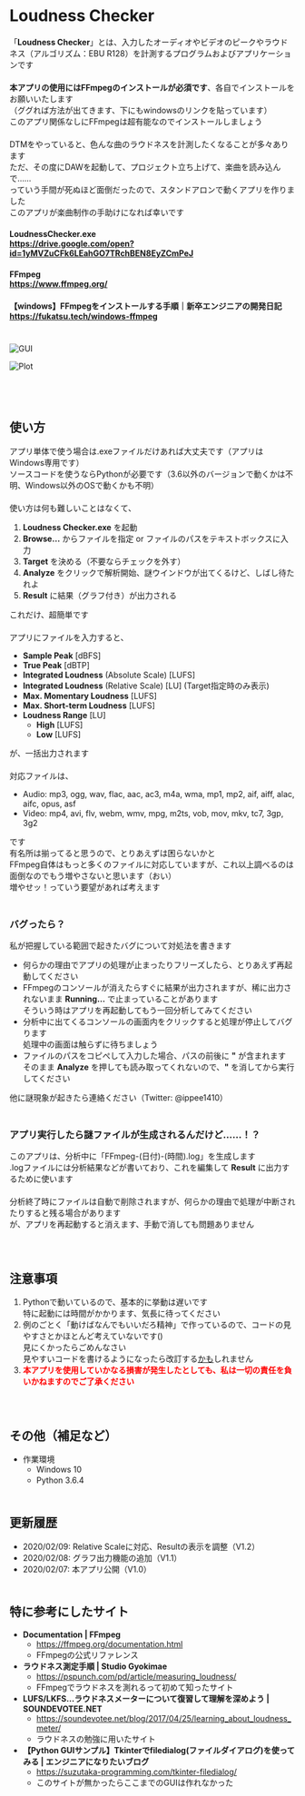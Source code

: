 # Loudness Checker
「**Loudness Checker**」とは、入力したオーディオやビデオのピークやラウドネス（アルゴリズム：EBU R128）を計測するプログラムおよびアプリケーションです  
　  
**本アプリの使用にはFFmpegのインストールが必須です**、各自でインストールをお願いいたします  
（ググれば方法が出てきます、下にもwindowsのリンクを貼っています）  
このアプリ関係なしにFFmpegは超有能なのでインストールしましょう  
　  
DTMをやっていると、色んな曲のラウドネスを計測したくなることが多々あります  
ただ、その度にDAWを起動して、プロジェクト立ち上げて、楽曲を読み込んで……  
っていう手間が死ぬほど面倒だったので、スタンドアロンで動くアプリを作りました  
このアプリが楽曲制作の手助けになれば幸いです  
　  
**LoudnessChecker.exe**  
**https://drive.google.com/open?id=1yMVZuCFk6LEahGO7TRchBEN8EyZCmPeJ**  
　  
**FFmpeg**  
**https://www.ffmpeg.org/**  
　  
**【windows】FFmpegをインストールする手順｜新卒エンジニアの開発日記**  
**https://fukatsu.tech/windows-ffmpeg**  
　  
　  
![GUI](https://raw.githubusercontent.com/ippee/LoudnessChecker/master/Picture/GUI.jpg)

![Plot](https://raw.githubusercontent.com/ippee/LoudnessChecker/master/Picture/plot.jpg)

　  
　  
## 使い方
アプリ単体で使う場合は.exeファイルだけあれば大丈夫です（アプリはWindows専用です）  
ソースコードを使うならPythonが必要です（3.6以外のバージョンで動くかは不明、Windows以外のOSで動くかも不明）  
　  
使い方は何も難しいことはなくて、
1. **Loudness Checker.exe** を起動
2. **Browse…** からファイルを指定 or ファイルのパスをテキストボックスに入力
3. **Target** を決める（不要ならチェックを外す）
4. **Analyze** をクリックで解析開始、謎ウインドウが出てくるけど、しばし待たれよ
5. **Result** に結果（グラフ付き）が出力される
  
これだけ、超簡単です  
　  
アプリにファイルを入力すると、
- **Sample Peak** \[dBFS]
- **True Peak** \[dBTP]
- **Integrated Loudness** (Absolute Scale) \[LUFS]
- **Integrated Loudness** (Relative Scale) \[LU] (Target指定時のみ表示)
- **Max. Momentary Loudness** \[LUFS]
- **Max. Short-term Loudness** \[LUFS]
- **Loudness Range** \[LU]
  - **High** \[LUFS]
  - **Low** \[LUFS]
  
が、一括出力されます  
　  
対応ファイルは、  
- Audio: mp3, ogg, wav, flac, aac, ac3, m4a, wma, mp1, mp2, aif, aiff, alac, aifc, opus, asf  
- Video: mp4, avi, flv, webm, wmv, mpg, m2ts, vob, mov, mkv, tc7, 3gp, 3g2

です  
有名所は揃ってると思うので、とりあえずは困らないかと  
FFmpeg自体はもっと多くのファイルに対応していますが、これ以上調べるのは面倒なのでもう増やさないと思います（おい）  
増やせッ！っていう要望があれば考えます  
　  
### バグったら？
私が把握している範囲で起きたバグについて対処法を書きます
- 何らかの理由でアプリの処理が止まったりフリーズしたら、とりあえず再起動してください
- FFmpegのコンソールが消えたらすぐに結果が出力されますが、稀に出力されないまま **Running…** で止まっていることがあります  
そういう時はアプリを再起動してもう一回分析してみてください
- 分析中に出てくるコンソールの画面内をクリックすると処理が停止してバグります  
処理中の画面は触らずに待ちましょう  
- ファイルのパスをコピぺして入力した場合、パスの前後に **"** が含まれます  
そのまま **Analyze** を押しても読み取ってくれないので、**"** を消してから実行してください

他に謎現象が起きたら連絡ください（Twitter: @ippee1410）  
　  
### アプリ実行したら謎ファイルが生成されるんだけど……！？
このアプリは、分析中に「FFmpeg-(日付)-(時間).log」を生成します  
.logファイルには分析結果などが書いており、これを編集して **Result** に出力するために使います  
　  
分析終了時にファイルは自動で削除されますが、何らかの理由で処理が中断されたりすると残る場合があります  
が、アプリを再起動すると消えます、手動で消しても問題ありません  
　  
　  
## 注意事項
1. Pythonで動いているので、基本的に挙動は遅いです  
特に起動には時間がかかります、気長に待ってください  
2. 例のごとく「動けばなんでもいいだろ精神」で作っているので、コードの見やすさとかほとんど考えていないです()  
見にくかったらごめんなさい  
見やすいコードを書けるようになったら改訂する<u>かも</u>しれません  
3. <font color="red">**本アプリを使用していかなる損害が発生したとしても、私は一切の責任を負いかねますのでご了承ください**</font>  
　  
　  
## その他（補足など）
- 作業環境
  - Windows 10
  - Python 3.6.4
　  
　  
## 更新履歴
- 2020/02/09: Relative Scaleに対応、Resultの表示を調整（V1.2）
- 2020/02/08: グラフ出力機能の追加（V1.1）
- 2020/02/07: 本アプリ公開（V1.0）
　  
　  
## 特に参考にしたサイト
- **Documentation | FFmpeg**
  - https://ffmpeg.org/documentation.html
  - FFmpegの公式リファレンス
- **ラウドネス測定手順 | Studio Gyokimae**
  - https://pspunch.com/pd/article/measuring_loudness/
  - FFmpegでラウドネスを測れるって初めて知ったサイト
- **LUFS/LKFS…ラウドネスメーターについて復習して理解を深めよう | SOUNDEVOTEE.NET**
  - https://soundevotee.net/blog/2017/04/25/learning_about_loudness_meter/
  - ラウドネスの勉強に用いたサイト
- **【Python GUIサンプル】Tkinterでfiledialog(ファイルダイアログ)を使ってみる | エンジニアになりたいブログ**
  - https://suzutaka-programming.com/tkinter-filedialog/
  - このサイトが無かったらここまでのGUIは作れなかった
